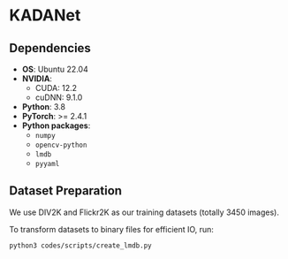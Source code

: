 # KADANet

## Dependencies

- **OS**: Ubuntu 22.04  
- **NVIDIA**:
  - CUDA: 12.2  
  - cuDNN: 9.1.0  
- **Python**: 3.8  
- **PyTorch**: >= 2.4.1  
- **Python packages**:
  - `numpy`
  - `opencv-python`
  - `lmdb`
  - `pyyaml`

## Dataset Preparation

We use DIV2K and Flickr2K as our training datasets (totally 3450 images).

To transform datasets to binary files for efficient IO, run:

```bash
python3 codes/scripts/create_lmdb.py
